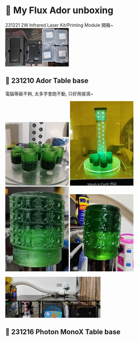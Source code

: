 # 🎡 My Flux Ador unboxing

231221 2W Infrared Laser Kit/Printing Module 開箱~
![TableBase6](./img/2024/231210%20TableBase-6.jpg)

## 🎡 231210 Ador Table base

電腦等級不夠, 太多字會跑不動, 只好用接滴~

![TableBase1](./img/2024/231210%20TableBase-1.jpg)
![TableBase2](./img/2024/231210%20TableBase-2.jpg)
![TableBase3](./img/2024/231210%20TableBase-3.jpg)
![TableBase4](./img/2024/231210%20TableBase-4.jpg)

![TableBase5](./img/2024/231210%20TableBase-5.jpg)

## 🎡 231216 Photon MonoX Table base


